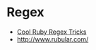# Regex

- [Cool Ruby Regex Tricks](http://blog.honeybadger.io/ruby-regex-tricks/?utm_source)
- http://www.rubular.com/
